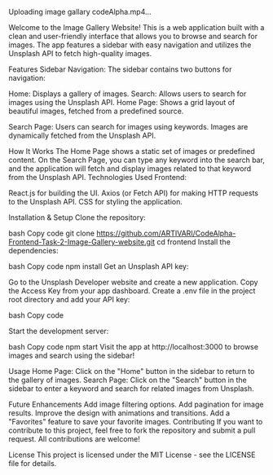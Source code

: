 


Uploading image gallary codeAlpha.mp4…



Welcome to the Image Gallery Website! This is a web application built with a clean and user-friendly interface that allows you to browse and search for images. The app features a sidebar with easy navigation and utilizes the Unsplash API to fetch high-quality images.

Features
Sidebar Navigation:
The sidebar contains two buttons for navigation:

Home: Displays a gallery of images.
Search: Allows users to search for images using the Unsplash API.
Home Page:
Shows a grid layout of beautiful images, fetched from a predefined source.

Search Page:
Users can search for images using keywords. Images are dynamically fetched from the Unsplash API.

How It Works
The Home Page shows a static set of images or predefined content.
On the Search Page, you can type any keyword into the search bar, and the application will fetch and display images related to that keyword from the Unsplash API.
Technologies Used
Frontend:

React.js for building the UI.
Axios (or Fetch API) for making HTTP requests to the Unsplash API.
CSS for styling the application.

Installation & Setup
Clone the repository:

bash
Copy code
git clone https://github.com/ARTIVARI/CodeAlpha-Frontend-Task-2-Image-Gallery-website.git
cd frontend
Install the dependencies:

bash
Copy code
npm install
Get an Unsplash API key:

Go to the Unsplash Developer website and create a new application.
Copy the Access Key from your app dashboard.
Create a .env file in the project root directory and add your API key:

bash
Copy code

Start the development server:

bash
Copy code
npm start
Visit the app at http://localhost:3000 to browse images and search using the sidebar!

Usage
Home Page: Click on the "Home" button in the sidebar to return to the gallery of images.
Search Page: Click on the "Search" button in the sidebar to enter a keyword and search for related images from Unsplash.


Future Enhancements
Add image filtering options.
Add pagination for image results.
Improve the design with animations and transitions.
Add a "Favorites" feature to save your favorite images.
Contributing
If you want to contribute to this project, feel free to fork the repository and submit a pull request. All contributions are welcome!

License
This project is licensed under the MIT License - see the LICENSE file for details.
